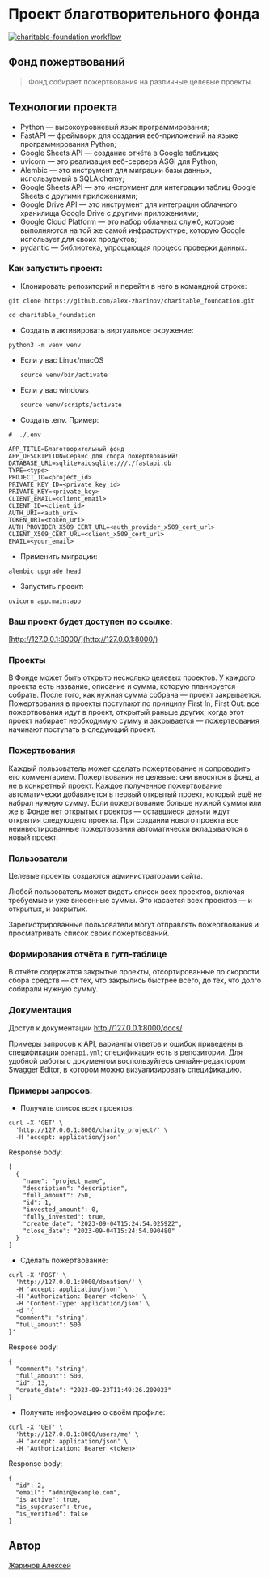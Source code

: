# Проект благотворительного фонда

[![charitable-foundation workflow](https://github.com/alex-zharinov/charitable_foundation/actions/workflows/main.yml/badge.svg)](https://github.com/alex-zharinov/charitable_foundation/actions/workflows/main.yml)

## Фонд пожертвований

> Фонд собирает пожертвования на различные целевые проекты.

## Технологии проекта

- Python — высокоуровневый язык программирования;
- FastAPI — фреймворк для создания веб-приложений на языке программирования Python;
- Google Sheets API — создание отчёта в Google таблицах;
- uvicorn — это реализация веб-сервера ASGI для Python;
- Alembic — это инструмент для миграции базы данных, используемый в SQLAlchemy;
- Google Sheets API — это инструмент для интеграции таблиц Google Sheets с другими приложениями;
- Google Drive API — это инструмент для интеграции облачного хранилища Google Drive с другими приложениями;
- Google Cloud Platform — это набор облачных служб, которые выполняются на той же самой инфраструктуре, которую Google использует для своих продуктов;
- pydantic — библиотека, упрощающая процесс проверки данных.

### Как запустить проект:
- Клонировать репозиторий и перейти в него в командной строке:
```
git clone https://github.com/alex-zharinov/charitable_foundation.git
```
```
cd charitable_foundation
```
- Cоздать и активировать виртуальное окружение:
```
python3 -m venv venv
```
* Если у вас Linux/macOS
    ```
    source venv/bin/activate
    ```
* Если у вас windows
    ```
    source venv/scripts/activate
    ```
- Создать .env. Пример:
```
#  ./.env

APP_TITLE=Благотворительный фонд
APP_DESCRIPTION=Сервис для сбора пожертвований!
DATABASE_URL=sqlite+aiosqlite:///./fastapi.db
TYPE=<type>
PROJECT_ID=<project_id>
PRIVATE_KEY_ID=<private_key_id>
PRIVATE_KEY=<private_key>
CLIENT_EMAIL=<client_email>
CLIENT_ID=<client_id>
AUTH_URI=<auth_uri>
TOKEN_URI=<token_uri>
AUTH_PROVIDER_X509_CERT_URL=<auth_provider_x509_cert_url>
CLIENT_X509_CERT_URL=<client_x509_cert_url>
EMAIL=<your_email>
```
- Применить миграции:
```
alembic upgrade head
```
- Запустить проект:
```
uvicorn app.main:app
```

### Ваш проект будет доступен по ссылке:
[http://127.0.0.1:8000/](http://127.0.0.1:8000/)

### Проекты
В Фонде может быть открыто несколько целевых проектов. У каждого проекта есть название, описание и сумма, которую планируется собрать. После того, как нужная сумма собрана — проект закрывается.
Пожертвования в проекты поступают по принципу First In, First Out: все пожертвования идут в проект, открытый раньше других; когда этот проект набирает необходимую сумму и закрывается — пожертвования начинают поступать в следующий проект.

### Пожертвования
Каждый пользователь может сделать пожертвование и сопроводить его комментарием. Пожертвования не целевые: они вносятся в фонд, а не в конкретный проект. Каждое полученное пожертвование автоматически добавляется в первый открытый проект, который ещё не набрал нужную сумму. Если пожертвование больше нужной суммы или же в Фонде нет открытых проектов — оставшиеся деньги ждут открытия следующего проекта. При создании нового проекта все неинвестированные пожертвования автоматически вкладываются в новый проект.

### Пользователи
Целевые проекты создаются администраторами сайта.

Любой пользователь может видеть список всех проектов, включая требуемые и уже внесенные суммы. Это касается всех проектов — и открытых, и закрытых.

Зарегистрированные пользователи могут отправлять пожертвования и просматривать список своих пожертвований.

### Формирования отчёта в гугл-таблице
В отчёте содержатся закрытые проекты, отсортированные по скорости сбора средств — от тех, что закрылись быстрее всего, до тех, что долго собирали нужную сумму.

### Документация
Доступ к документации http://127.0.0.1:8000/docs/

Примеры запросов к API, варианты ответов и ошибок приведены в спецификации `openapi.yml`; спецификация есть в репозитории.
Для удобной работы с документом воспользуйтесь онлайн-редактором Swagger Editor, в котором можно визуализировать спецификацию.

### Примеры запросов:
- Получить список всех проектов:
```
curl -X 'GET' \
  'http://127.0.0.1:8000/charity_project/' \
  -H 'accept: application/json'
```
Response body:
```
[
  {
    "name": "project_name",
    "description": "description",
    "full_amount": 250,
    "id": 1,
    "invested_amount": 0,
    "fully_invested": true,
    "create_date": "2023-09-04T15:24:54.025922",
    "close_date": "2023-09-04T15:24:54.090480"
  }
]
```
- Сделать пожертвование:
```
curl -X 'POST' \
  'http://127.0.0.1:8000/donation/' \
  -H 'accept: application/json' \
  -H 'Authorization: Bearer <token>' \
  -H 'Content-Type: application/json' \
  -d '{
  "comment": "string",
  "full_amount": 500
}'
```
Respose body:
```
{
  "comment": "string",
  "full_amount": 500,
  "id": 13,
  "create_date": "2023-09-23T11:49:26.209023"
}
```
- Получить информацию о своём профиле:
```
curl -X 'GET' \
  'http://127.0.0.1:8000/users/me' \
  -H 'accept: application/json' \
  -H 'Authorization: Bearer <token>'
```
Response body:
```
{
  "id": 2,
  "email": "admin@example.com",
  "is_active": true,
  "is_superuser": true,
  "is_verified": false
}
```


## Автор
[Жаринов Алексей](https://github.com/alex-zharinov)
